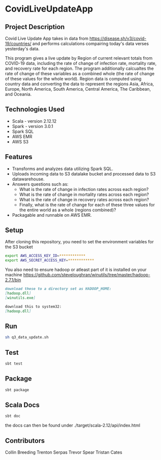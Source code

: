 # CovidLiveUpdateApp

## Project Description
Covid Live Update App takes in data from https://disease.sh/v3/covid-19/countries/ 
and performs calculations compairing today's data verses yesterday's data. 

This program gives a live update by Region of current relevant totals from COVID-19 data, 
including the rate of change of infection rate, mortality rate, and recovery rate for each 
region. The program additionally calcualtes the rate of change of these variables as a combined 
whole (the rate of change of these values for the whole world). Region data is computed using 
country data and converting the data to represent the regions Asia, Africa, Europe, North America,
South America, Central America, The Caribbean, and Oceania.


## Technologies Used

* Scala - version 2.12.12
* Spark - version 3.0.1
* Spark SQL
* AWS EMR
* AWS S3

## Features

* Transforms and analyzes data utilizing Spark SQL.
* Uploads incoming data to S3 datalake bucket and processed data to S3 datawarehouse.
* Answers questions such as:
    * What is the rate of change in infection rates across each region?
    * What is the rate of change in mortality rates across each region?
    * What is the rate of change in recovery rates across each region?
    * Finally, what is the rate of change for each of these three values for the entire world as a whole (regions combined)?
* Packagable and runnable on AWS EMR.

## Setup

After cloning this repository, you need to set the environment variables for the S3 bucket
```bash
export AWS_ACCESS_KEY_ID=************
export AWS_SECRET_ACCESS_KEY=************
```

You also need to ensure hadoop or atleast part of it is installed on your machine
https://github.com/steveloughran/winutils/tree/master/hadoop-2.7.1/bin
```md
download these to a directory set as HADOOP_HOME:
[hadoop.dll]
[winutils.exe]

download this to system32:
[hadoop.dll]
```

## Run
```bash
sh q3_data_update.sh
```

## Test
```bash
sbt test
```

## Package
```bash
sbt package
```

## Scala Docs
```bash
sbt doc
```
the docs can then be found under ./target/scala-2.12/api/index.html

## Contributors
Collin Breeding
Trenton Serpas
Trevor Spear
Tristan Cates
